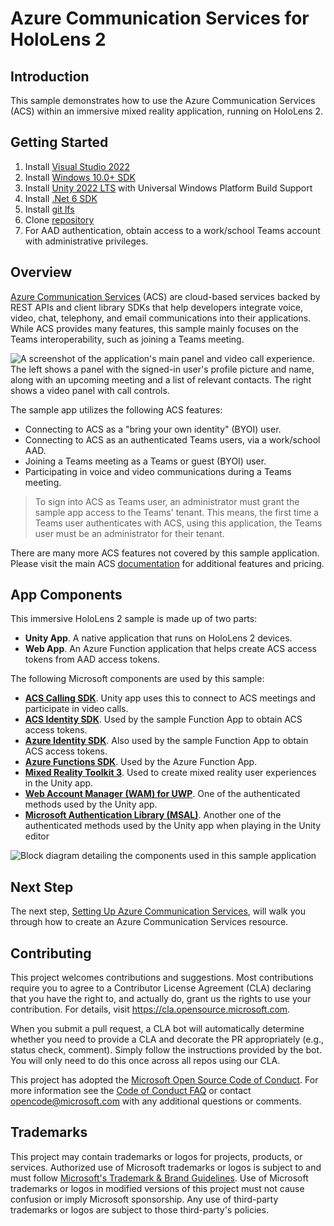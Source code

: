 # Azure Communication Services for HoloLens 2

## Introduction 
This sample demonstrates how to use the Azure Communication Services (ACS) within an immersive mixed reality application, running on HoloLens 2.

## Getting Started

1. Install [Visual Studio 2022](https://visualstudio.microsoft.com/downloads/)
2. Install [Windows 10.0+ SDK](https://developer.microsoft.com/windows/downloads/windows-sdk/)
3. Install [Unity 2022 LTS](https://unity3d.com/get-unity/download) with Universal Windows Platform Build Support
4. Install [.Net 6 SDK](https://dotnet.microsoft.com/download/dotnet/6.0)
5. Install [git lfs](https://git-lfs.github.com/)
6. Clone [repository](https://github.com/microsoft/MixedReality-AzureCommunicationServices-Sample)
7. For AAD authentication, obtain access to a work/school Teams account with administrative privileges.

## Overview

[Azure Communication Services](https://docs.microsoft.com/azure/communication-services/overview) (ACS) are cloud-based services backed by REST APIs and client library SDKs that help developers integrate voice, video, chat, telephony, and email communications into their applications.  While ACS provides many features, this sample mainly focuses on the Teams interoperability, such as joining a Teams meeting.

![A screenshot of the application's main panel and video call experience. The left  shows a panel with the signed-in user's profile picture and name, along with an upcoming meeting and a list of relevant contacts. The right shows a video panel with call controls.](./docs/markdown/images/acs-main-panel-in-call.png)

The sample app utilizes the following ACS features:

* Connecting to ACS as a "bring your own identity" (BYOI) user.
* Connecting to ACS as an authenticated Teams users, via a work/school AAD.
* Joining a Teams meeting as a Teams or guest (BYOI) user.
* Participating in voice and video communications during a Teams meeting.

> To sign into ACS as Teams user, an administrator must grant the sample app access to the Teams' tenant. This means, the first time a Teams user authenticates with ACS, using this application, the Teams user must be an administrator for their tenant.

There are many more ACS features not covered by this sample application. Please visit the main ACS [documentation](https://docs.microsoft.com/azure/communication-services/overview) for additional features and pricing.

## App Components

This immersive HoloLens 2 sample is made up of two parts:

* **Unity App**. A native application that runs on HoloLens 2 devices.
* **Web App**. An Azure Function application that helps create ACS access tokens from AAD access tokens.

<!-- This "break-page" diff is only used when merging MDs into a single file. --->
<div class='break-page'></div>

The following Microsoft components are used by this sample:

* **[ACS Calling SDK](https://docs.microsoft.com/azure/communication-services/concepts/voice-video-calling/calling-sdk-features)**. Unity app uses this to connect to ACS meetings and participate in video calls.
* **[ACS Identity SDK](https://docs.microsoft.com/azure/communication-services/concepts/identity-model)**. Used by the sample Function App to obtain ACS access tokens.  
* **[Azure Identity SDK](https://docs.microsoft.com/dotnet/api/overview/azure/identity-readme)**. Also used by the sample Function App to obtain ACS access tokens.
* **[Azure Functions SDK](https://docs.microsoft.com/azure/azure-functions/functions-develop-vs?tabs=in-process)**. Used by the Azure Function App.
* **[Mixed Reality Toolkit 3](https://github.com/Microsoft/MixedRealityToolkit-Unity)**. Used to create mixed reality user experiences in the Unity app.
* **[Web Account Manager (WAM) for UWP](https://docs.microsoft.com/windows/uwp/security/web-account-manager)**. One of the authenticated methods used by the Unity app. 
* **[Microsoft Authentication Library (MSAL)](https://docs.microsoft.com/azure/active-directory/develop/msal-overview)**. Another one of the authenticated methods used by the Unity app when playing in the Unity editor

![Block diagram detailing the components used in this sample application](./docs/markdown/images/acs-on-hololens-2-block-diag.png)

## Next Step
The next step, [Setting Up Azure Communication Services](./docs/markdown/azure-communication-services-setup-1.md#setting-up-azure-communication-services), will walk you through how to create an Azure Communication Services resource.

## Contributing

This project welcomes contributions and suggestions.  Most contributions require you to agree to a
Contributor License Agreement (CLA) declaring that you have the right to, and actually do, grant us
the rights to use your contribution. For details, visit https://cla.opensource.microsoft.com.

When you submit a pull request, a CLA bot will automatically determine whether you need to provide
a CLA and decorate the PR appropriately (e.g., status check, comment). Simply follow the instructions
provided by the bot. You will only need to do this once across all repos using our CLA.

This project has adopted the [Microsoft Open Source Code of Conduct](https://opensource.microsoft.com/codeofconduct/).
For more information see the [Code of Conduct FAQ](https://opensource.microsoft.com/codeofconduct/faq/) or
contact [opencode@microsoft.com](mailto:opencode@microsoft.com) with any additional questions or comments.

## Trademarks

This project may contain trademarks or logos for projects, products, or services. Authorized use of Microsoft 
trademarks or logos is subject to and must follow 
[Microsoft's Trademark & Brand Guidelines](https://www.microsoft.com/en-us/legal/intellectualproperty/trademarks/usage/general).
Use of Microsoft trademarks or logos in modified versions of this project must not cause confusion or imply Microsoft sponsorship.
Any use of third-party trademarks or logos are subject to those third-party's policies.